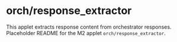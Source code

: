# orch/response_extractor

This applet extracts response content from orchestrator responses. Placeholder README for the M2 applet `orch/response_extractor`.
